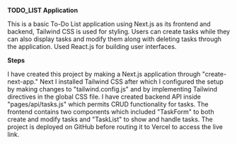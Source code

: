 **TODO_LIST Application**

This is a basic To-Do List application using Next.js as its frontend and backend, Tailwind CSS is used for styling. Users can create tasks while they can also display tasks and modify them along with deleting tasks through the application. Used React.js for building user interfaces.

**Steps**

I have created this project by making a Next.js application through "create-next-app." Next I installed Tailwind CSS after which I configured the setup by making changes to "tailwind.config.js" and by implementing Tailwind directives in the global CSS file. I have created backend API inside "pages/api/tasks.js" which permits CRUD functionality for tasks. The frontend contains two components which included "TaskForm" to both create and modify tasks and "TaskList" to show and handle tasks. The project is deployed on GitHub before routing it to Vercel to access the live link.

